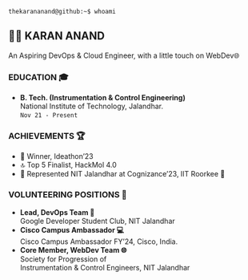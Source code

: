 `thekarananand@github:~$ whoami`

## 👨‍💻 KARAN ANAND
An Aspiring DevOps & Cloud Engineer, with a little touch on WebDev🌐

### EDUCATION 🎓
- **B. Tech. (Instrumentation & Control Engineering)**<br>
  National Institute of Technology, Jalandhar.<br>
  `Nov 21 - Present`

### ACHIEVEMENTS 🏆
- 🥇 Winner, Ideathon’23
- 🔝 Top 5 Finalist, HackMol 4.0
- 🌟 Represented NIT Jalandhar at Cognizance’23, IIT Roorkee 🚀

### VOLUNTEERING POSITIONS 🤝
- **Lead, DevOps Team 👥**<br>
  Google Developer Student Club, NIT Jalandhar
- **Cisco Campus Ambassador 💻**<br>
  Cisco Campus Ambassador FY’24, Cisco, India.
- **Core Member, WebDev Team 🌐**<br>
  Society for Progression of<br>
  Instrumentation & Control Engineers, NIT Jalandhar
